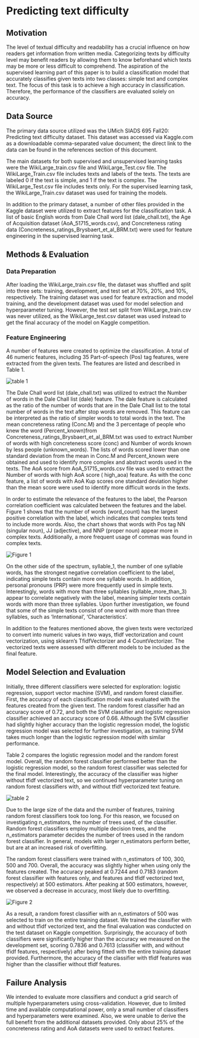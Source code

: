 # Predicting text difficulty
## Motivation
The level of textual difficulty and readability has a crucial influence on how readers get information from written media. Categorizing texts by difficulty level may benefit readers by allowing them to know beforehand which texts may be more or less difficult to comprehend. The aspiration of the supervised learning part of this paper is to build a classification model that accurately classifies given texts into two classes: simple text and complex text. The focus of this task is to achieve a high accuracy in classification. Therefore, the performance of the classifiers are evaluated solely on accuracy.
## Data Source
The primary data source utilized was the UMich SIADS 695 Fall20: Predicting text difficulty dataset. This dataset was accessed via Kaggle.com as a downloadable comma-separated value document; the direct link to the data can be found in the references section of this document.

The main datasets for both supervised and unsupervised learning tasks were the WikiLarge_train.csv file and WikiLarge_Test.csv file. The WikiLarge_Train.csv file includes texts and labels of the texts. The texts are labeled 0 if the text is simple, and 1 if the text is complex. The WikiLarge_Test.csv file includes texts only. For the supervised learning task, the WikiLarge_Train.csv dataset was used for training the models.

In addition to the primary dataset, a number of other files provided in the Kaggle dataset were utilized to extract features for the classification task. A list of basic English words from Dale Chall word list (dale_chall.txt), the Age of Acquisition dataset (AoA_51715_words.csv), and Concreteness rating data (Concreteness_ratings_Brysbaert_et_al_BRM.txt) were used for feature engineering in the supervised learning task.
## Methods & Evaluation
### Data Preparation
After loading the WikiLarge_train.csv file, the dataset was shuffled and split into three sets: training, development, and test set at 70%, 20%, and 10%, respectively. The training dataset was used for feature extraction and model training, and the development dataset was used for model selection and hyperparameter tuning. However, the test set split from WikiLarge_train.csv was never utilized, as the WikiLarge_test.csv dataset was used instead to get the final accuracy of the model on Kaggle competition.
### Feature Engineering
A number of features were created to optimize the classification. A total of 46 numeric features, including 35 Part-of-speech (Pos) tag features, were extracted from the given texts. The features are listed and described in Table 1.

![table 1](https://raw.githubusercontent.com/yessie-kim/predicting-text-difficulty/main/.github/images/695_table_1.png)

The Dale Chall word list (dale_chall.txt) was utilized to extract the Number of words in the Dale Chall list (dale) feature. The dale feature is calculated as the ratio of the number of words that are in the Dale Chall list to the total number of words in the text after stop words are removed. This feature can be interpreted as the ratio of simpler words to total words in the text. The mean concreteness rating (Conc.M) and the 3 percentage of people who knew the word (Percent_known)from Concreteness_ratings_Brysbaert_et_al_BRM.txt was used to extract Number of words with high concreteness score (conc) and Number of words known by less people (unknown_words). The lists of words scored lower than one standard deviation from the mean in Conc.M and Percent_known were obtained and used to identify more complex and abstract words used in the texts. The AoA score from AoA_51715_words.csv file was used to extract the Number of words with high AoA score ( high_aoa) feature. As with the conc feature, a list of words with AoA Kup scores one standard deviation higher than the mean score were used to identify more difficult words in the texts.

In order to estimate the relevance of the features to the label, the Pearson correlation coefficient was calculated between the features and the label. Figure 1 shows that the number of words (word_count) has the largest positive correlation with the label, which indicates that complex texts tend to include more words. Also, the chart shows that words with Pos tag NN (singular noun), JJ (adjective), and NNP (proper noun) appear more in complex texts. Additionally, a more frequent usage of commas was found in complex texts.

![Figure 1](https://raw.githubusercontent.com/yessie-kim/predicting-text-difficulty/main/.github/images/695_figure_1.png)

On the other side of the spectrum, syllable_1, the number of one syllable words, has the strongest negative correlation coefficient to the label, indicating simple texts contain more one syllable words. In addition, personal pronouns (PRP) were more frequently used in simple texts. Interestingly, words with more than three syllables (syllable_more_than_3) appear to correlate negatively with the label, meaning simpler texts contain words with more than three syllables. Upon further investigation, we found that some of the simple texts consist of one word with more than three syllables, such as ‘International’, ‘Characteristics’.

In addition to the features mentioned above, the given texts were vectorized to convert into numeric values in two ways, tfidf vectorization and count vectorization, using sklearn’s TfidfVectorizer and 4 CountVectorizer. The vectorized texts were assessed with different models to be included as the final feature.
## Model Selection and Evaluation
Initially, three different classifiers were selected for exploration: logistic regression, support vector machine (SVM), and random forest classifier. First, the accuracy of each classification model was evaluated with the features created from the given text. The random forest classifier had an accuracy score of 0.72, and both the SVM classifier and logistic regression classifier achieved an accuracy score of 0.66. Although the SVM classifier had slightly higher accuracy than the logistic regression model, the logistic regression model was selected for further investigation, as training SVM takes much longer than the logistic regression model with similar performance.

Table 2 compares the logistic regression model and the random forest model. Overall, the random forest classifier performed better than the logistic regression model, so the random forest classifier was selected for the final model. Interestingly, the accuracy of the classifier was higher without tfidf vectorized text, so we continued hyperparameter tuning on random forest classifiers with, and without tfidf vectorized text feature.

![table 2](https://raw.githubusercontent.com/yessie-kim/predicting-text-difficulty/main/.github/images/695_table_2.png)

Due to the large size of the data and the number of features, training random forest classifiers took too long. For this reason, we focused on investigating n_estimators, the number of trees used, of the classifier. Random forest classifiers employ multiple decision trees, and the n_estimators parameter decides the number of trees used in the random forest classifier. In general, models with larger n_estimators perform better, but are at an increased risk of overfitting.

The random forest classifiers were trained with n_estimators of 100, 300, 500 and 700. Overall, the accuracy was slightly higher when using only the features created. The accuracy peaked at 0.7244 and 0.7183 (random forest classifier with features only, and features and tfidf vectorized text, respectively) at 500 estimators. After peaking at 500 estimators, however, we observed a decrease in accuracy, most likely due to overfitting.

![Figure 2](https://raw.githubusercontent.com/yessie-kim/predicting-text-difficulty/main/.github/images/695_figure_2.png)

As a result, a random forest classifier with an n_estimators of 500 was selected to train on the entire training dataset. We trained the classifier with and without tfidf vectorized text, and the final evaluation was conducted on the test dataset on Kaggle competition. Surprisingly, the accuracy of both classifiers were significantly higher than the accuracy we measured on the development set, scoring 0.7836 and 0.7613 (classifier with, and without tfidf features, respectively) after being fitted with the entire training dataset provided. Furthermore, the accuracy of the classifier with tfidf features was higher than the classifier without tfidf features.
## Failure Analysis
We intended to evaluate more classifiers and conduct a grid search of multiple hyperparameters using cross-validation. However, due to limited time and available computational power, only a small number of classifiers and hyperparameters were examined. Also, we were unable to derive the full benefit from the additional datasets provided. Only about 25% of the concreteness rating and AoA datasets were used to extract features.